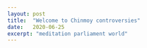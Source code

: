 ```yaml
---
layout: post
title:  "Welcome to Chinmoy controversies"
date:   2020-06-25
excerpt: "meditation parliament world"
---
```

